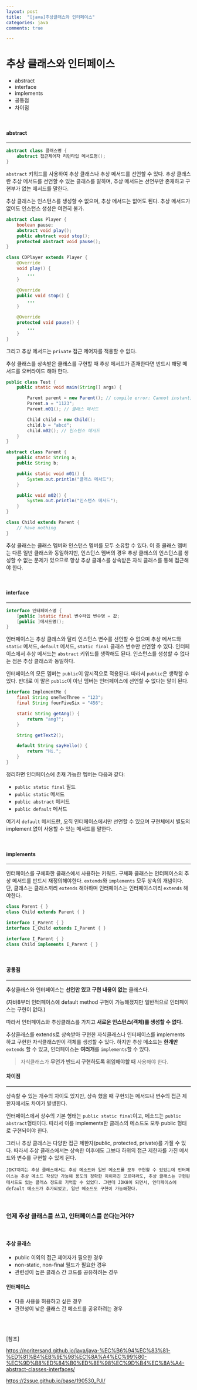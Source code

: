 ```yaml
---
layout: post
title:  "[java]추상클래스와 인터페이스"
categories: java
comments: true

---
```


# 추상 클래스와 인터페이스

* abstract
* interface
* implements
* 공통점
* 차이점

<br/>

#### abstract

------------------

````java
abstract class 클래스명 {
    abstract 접근제어자 리턴타입 메서드명();  
}
````

`abstract` 키워드를 사용하여 추상 클래스나 추상 메서드를 선언할 수 있다. 
추상 클래스란 추상 메서드를 선언할 수 있는 클래스를 말하며, 추상 메서드는 선언부만 존재하고 구현부가 없는 메서드를 말한다.

추상 클래스는 인스턴스를 생성할 수 없으며, 추상 메서드는 없어도 된다. 추상 메서드가 없어도 인스턴스 생성은 여전히 불가.

````java
abstract class Player {
    boolean pause;
    abstract void play();
    public abstract void stop();
    protected abstract void pause();
}

class CDPlayer extends Player {
    @Override
    void play() {
        ...
    }

    @Override
    public void stop() {
        ...
    }

    @Override
    protected void pause() {
        ...
    }
}
````

그리고 추상 메서드는 `private` 접근 제어자를 적용할 수 없다.

추상 클래스를 상속받은 클래스를 구현할 때 추상 메서드가 존재한다면 반드시 해당 메서드를 오버라이드 해야 한다.

````java
public class Test {
    public static void main(String[] args) {

        Parent parent = new Parent(); // compile error: Cannot instantiate the type Parent
        Parent.a = "1123";
        Parent.m01(); // 클래스 메서드

        Child child = new Child();
        child.b = "abcd";
        child.m02(); // 인스턴스 메서드
    }
}

abstract class Parent {
    public static String a;
    public String b;

    public static void m01() {
        System.out.println("클래스 메서드");
    }

    public void m02() {
        System.out.println("인스턴스 메서드");
    }
}

class Child extends Parent {
    // have nothing
}
````

추상 클래스는 클래스 멤버와 인스턴스 멤버를 모두 소유할 수 있다. 이 중 클래스 멤버는 다른 일반 클래스와 동일하지만, 인스턴스 멤버의 경우 추상 클래스의 인스턴스를 생성할 수 없는 문제가 있으므로 항상 추상 클래스를 상속받은 자식 클래스를 통해 접근해야 한다.

<br/>

#### interface

---------

````java
interface 인터페이스명 {
    [public ]static final 변수타입 변수명 = 값;
    [public ]메서드명();
}
````

인터페이스는 추상 클래스와 달리 인스턴스 변수를 선언할 수 없으며 추상 메서드와 `static` 메서드, `default` 메서드, `static final` 클래스 변수만 선언할 수 있다. 인터페이스에서 추상 메서드는 `abstract` 키워드를 생략해도 된다. 인스턴스를 생성할 수 없다는 점은 추상 클래스와 동일하다.

인터페이스의 모든 멤버는 `public`이 암시적으로 적용된다. 따라서 `public`은 생략할 수 있다. 반대로 이 말은 `public`이 아닌 멤버는 인터페이스에 선언할 수 없다는 말이 된다.

````java
interface ImplementMe {
    final String oneTwoThree = "123";
    final String fourFiveSix = "456";

    static String getAng() {
        return "ang?";
    }

    String getText2();

    default String sayHello() {
        return "Hi.";
    }
}
````

정리하면 인터페이스에 존재 가능한 멤버는 다음과 같다:

- `public static final` 필드
- `public static` 메서드
- `public abstract` 메서드
- `public default` 메서드

여기서 `default` 메서드란, 오직 인터페이스에서만 선언할 수 있으며 구현체에서 별도의 implement 없이 사용할 수 있는 메서드를 말한다.

<br/>

#### implements

--------

인터페이스를 구체화한 클래스에서 사용하는 키워드. 구체화 클래스는 인터페이스의 추상 메서드를 반드시 재정의해야한다. `extends`와 `implements` 모두 상속의 개념이다. 단, 클래스는 클래스끼리 `extends` 해야하며 인터페이스는 인터페이스끼리 `extends` 해야한다.

````java
class Parent { }
class Child extends Parent { }

interface I_Parent { }
interface I_Child extends I_Parent { }

interface I_Parent { }
class Child implements I_Parent { }
````

<br/>

#### 공통점

-----

추상클래스와 인터페이스는 **선언만 있고 구현 내용이 없는** 클래스다.

(자바8부터 인터페이스에 default method 구현이 가능해졌지만 일반적으로 인터페이스는 구현이 없다.)

따라서 인터페이스와 추상클래스를 가지고 **새로운 인스턴스(객체)를 생성할 수 없다.**

추상클래스를 extends로 상속받아 구현한 자식클래스나 인터페이스를 implements 하고 구현한 자식클래스만이 객체를 생성할 수 있다. 하지만 추상 메소드는 **한개만** `extends` 할 수 있고, 인터페이스는 **여러개**를 `implements`할 수 있다.

> 자식클래스가 **무언가 반드시 구현하도록 위임해야할 때** 사용해야 한다.



#### 차이점

-----

상속할 수 있는 개수의 차이도 있지만, 상속 했을 때 구현되는 메서드나 변수의 접근 제한자에서도 차이가 발생한다.

인터페이스에서 상수의 기본 형태는 `public static final`이고, 메소드는 `public abstract`형태이다. 따라서 이를 implements한 클래스의 메소드도 모두 public 형태로 구현되어야 한다.

그러나 추상 클래스는 다양한 접근 제한자(public, protected, private)를 가질 수 있다. 따라서 추상 클래스에서는 상속한 이후에도 그보다 하위의 접근 제한자를 가진 메서드와 변수를 구현할 수 있게 된다.

````
JDK7까지는 추상 클래스에서는 추상 메소드와 일반 메소드를 모두 구현할 수 있었는데 인터페이스는 추상 메소드 작성만 가능해 용도의 정확한 차이까진 모르더라도, 추상 클래스는 구현된 메서드도 있는 클래스 정도로 기억할 수 있었다. 그런데 JDK8이 되면서, 인터페이스에 default 메소드가 추가되었고, 일반 메소드도 구현이 가능해졌다.
````

<br/>

### 언제 추상 클래스를 쓰고, 인터페이스를 쓴다는거야?

<br/>

#### 추상 클래스

- public 이외의 접근 제어자가 필요한 경우
- non-static, non-final 필드가 필요한 경우
- 관련성이 높은 클래스 간 코드를 공유하려는 경우
  

#### 인터페이스

- 다중 사용을 허용하고 싶은 경우
- 관련성이 낮은 클래스 간 메소드를 공유하려는 경우

<br/>

<br/>



[참조]

https://noritersand.github.io/java/java-%EC%B6%94%EC%83%81-%ED%81%B4%EB%9E%98%EC%8A%A4%EC%99%80-%EC%9D%B8%ED%84%B0%ED%8E%98%EC%9D%B4%EC%8A%A4-abstract-classes-interfaces/

https://2ssue.github.io/base/190530_PJI/

